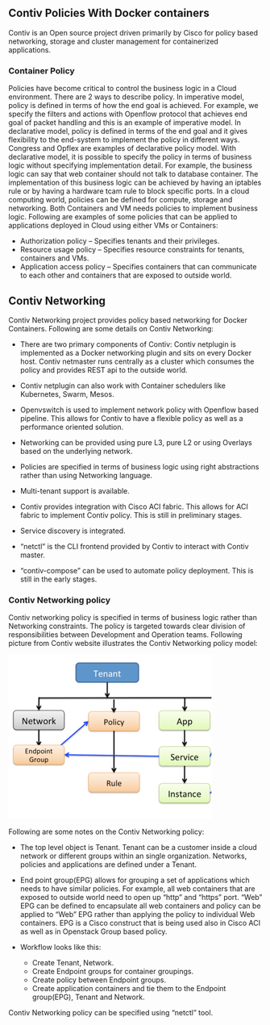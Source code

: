 ## Contiv Policies With Docker containers

Contiv is an Open source project driven primarily by Cisco for policy based networking, storage and cluster management for containerized applications. 

### Container Policy
Policies have become critical to control the business logic in a Cloud environment. There are 2 ways to describe policy. In imperative model, policy is defined in terms of how the end goal is achieved. For example, we specify the filters and actions with Openflow protocol that achieves end goal of packet handling and this is an example of imperative model. In declarative model, policy is defined in terms of the end goal and it gives flexibility to the end-system to implement the policy in different ways. Congress and Opflex are examples of declarative policy model. With declarative model, it is possible to specify the policy in terms of business logic without specifying implementation detail. For example, the business logic can say that web container should not talk to database container. The implementation of this business logic can be achieved by having an iptables rule or by having a hardware tcam rule to block specific ports. In a cloud computing world, policies can be defined for compute, storage and networking. Both Containers and VM needs policies to implement business logic. Following are examples of some policies that can be applied to applications deployed in Cloud using either VMs or Containers:

 * Authorization policy – Specifies tenants and their privileges.
 * Resource usage policy – Specifies resource constraints for tenants, containers and VMs.
 * Application access policy – Specifies containers that can communicate to each other and containers that are exposed to outside world.

## Contiv Networking
Contiv Networking project provides policy based networking for Docker Containers. Following are some details on Contiv Networking:


* There are two primary components of Contiv: Contiv netplugin is implemented as a Docker networking plugin and sits on every Docker host. Contiv netmaster runs centrally as a cluster which consumes the policy and provides REST api to the outside world.

* Contiv netplugin can also work with Container schedulers like Kubernetes, Swarm, Mesos.
* Openvswitch is used to implement network policy with Openflow based pipeline. This allows for Contiv to have a flexible policy as well as a performance oriented solution.
* Networking can be provided using pure L3, pure L2 or using Overlays based on the underlying network.
* Policies are specified in terms of business logic using right abstractions rather than using Networking language.
* Multi-tenant support is available.
* Contiv provides integration with Cisco ACI fabric. This allows for ACI fabric to implement Contiv policy. This is still in preliminary stages.
* Service discovery is integrated.
* “netctl” is the CLI frontend provided by Contiv to interact with Contiv master.
* “contiv-compose” can be used to automate policy deployment. This is still in the early stages.

### Contiv Networking policy
Contiv networking policy is specified in terms of business logic rather than Networking constraints. The policy is targeted towards clear division of responsibilities between Development and Operation teams.  Following picture from Contiv website illustrates the Contiv Networking policy model:

![picture alt](https://github.com/igbedo/cloudnativeaci/blob/master/labs/contiv1.png "Net policy Diagram")

Following are some notes on the Contiv Networking policy:

* The top level object is Tenant. Tenant can be a customer inside a cloud network or different groups within an single organization. Networks, policies and applications are defined under a Tenant.

* End point group(EPG) allows for grouping a set of applications which needs to have similar policies. For example, all web containers that are exposed to outside world need to open up “http” and “https” port. “Web” EPG can be defined to encapsulate all web containers and policy can be applied to “Web” EPG rather than applying the policy to individual Web containers. EPG is a Cisco construct that is being used also in Cisco ACI as well as in Openstack Group based policy.

* Workflow looks like this:
   * Create Tenant, Network.
   * Create Endpoint groups for container groupings.
   * Create policy between Endpoint groups.
   * Create application containers and tie them to the Endpoint group(EPG), Tenant and Network.

Contiv Networking policy can be specified using “netctl” tool.
